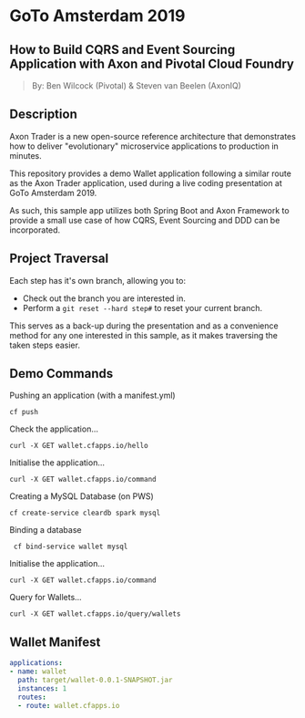# GoTo Amsterdam 2019

## How to Build CQRS and Event Sourcing Application with Axon and Pivotal Cloud Foundry

> By: Ben Wilcock (Pivotal) & Steven van Beelen (AxonIQ)

## Description

Axon Trader is a new open-source reference architecture that demonstrates how to deliver "evolutionary" microservice applications to production in minutes. 

This repository provides a demo Wallet application following a similar route as the Axon Trader application,
 used during a live coding presentation at GoTo Amsterdam 2019.
 
As such, this sample app utilizes both Spring Boot and Axon Framework to provide a small use case of how CQRS,
 Event Sourcing and DDD can be incorporated.
 
## Project Traversal

Each step has it's own branch, allowing you to:
* Check out the branch you are interested in.
* Perform a `git reset --hard step#` to reset your current branch.

This serves as a back-up during the presentation and as a convenience method for any one interested in this sample, 
 as it makes traversing the taken steps easier.

## Demo Commands

Pushing an application (with a manifest.yml)

`cf push`

Check the application...

`curl -X GET wallet.cfapps.io/hello`

Initialise the application...

`curl -X GET wallet.cfapps.io/command`

Creating a MySQL Database (on PWS)

`cf create-service cleardb spark mysql`

Binding a database

` cf bind-service wallet mysql`

Initialise the application...

`curl -X GET wallet.cfapps.io/command`

Query for Wallets...

`curl -X GET wallet.cfapps.io/query/wallets`

## Wallet Manifest

```yaml
applications:
- name: wallet
  path: target/wallet-0.0.1-SNAPSHOT.jar
  instances: 1
  routes:
  - route: wallet.cfapps.io
```
